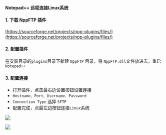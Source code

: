 #### Notepad++ 远程连接Linux系统
 
#### 1. 下载 NppFTP 插件
[https://sourceforge.net/projects/npp-plugins/files/](https://sourceforge.net/projects/npp-plugins/files/)


#### 2. 配置插件
在安装目录的`plugins`目录下新建 `NppFTP` 目录，将 `NppFTP.dll`文件放进去，重启 `Notepad++ `


#### 3. 配置连接
* 打开插件，点击最右边设置按钮设置连接
* `Hostname、Port、Username、Password`
* `Connection Type` 选择 `SFTP`
* 配置完成，点最左边按钮连接`Linux`系统

![](https://fgq233.github.io/imgs/linux/nppftp1.png)

![](https://fgq233.github.io/imgs/linux/nppftp2.png)
